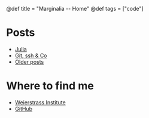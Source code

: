 @def title = "Marginalia -- Home"
@def tags = ["code"]


# Posts
  - [Julia](julia)
  - [Git, ssh & Co](git)
  - [Older posts](older-posts)

# Where to find me 
  - [Weierstrass Institute](https://www.wias-berlin.de/people/fuhrmann)
  - [GitHub](https://github.com/j-fu)


